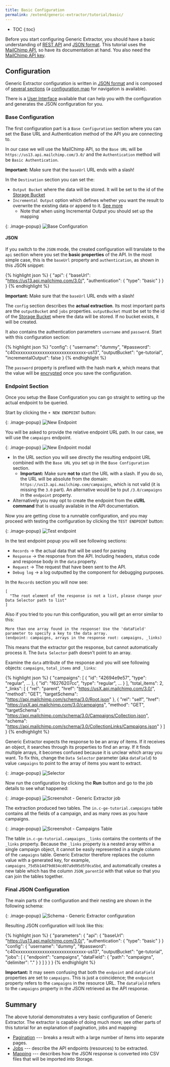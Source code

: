 ```yaml
---
title: Basic Configuration
permalink: /extend/generic-extractor/tutorial/basic/
---
```


* TOC
{:toc}

Before you start configuring Generic Extractor, you should have a basic understanding
of [REST API](/extend/generic-extractor/tutorial/rest/) and
[JSON format](/extend/generic-extractor/tutorial/json/). This tutorial uses the
[MailChimp API](https://mailchimp.com/developer/reference/), so
have its documentation at hand. You also need the
[MailChimp API key](/extend/generic-extractor/tutorial/#prepare).

## Configuration
Generic Extractor configuration is written in [JSON format](/extend/generic-extractor/tutorial/json/)
and is composed of [several sections](/extend/generic-extractor/configuration/#configuration-sections) (a
[configuration map](/extend/generic-extractor/map/) for navigation is available). 

There is a [User Interface](/extend/generic-extractor/configuration/#user-interface) available that can help you with the configuration
 and generates the JSON configuration for you.




### Base Configuration

The first configuration part is a `Base Configuration` section where you can set the Base URL and Authentication method of the 
API you are connecting to.

In our case we will use the MailChimp API, so the `Base URL` will be `https://us13.api.mailchimp.com/3.0/` and the `Authentication` method will be `Basic Authentication`.

**Important:** Make sure that the `baseUrl` URL ends with a slash!

In the `Destination` section you can set the:
- `Output Bucket` where the data will be stored. It will be set to the id of the [Storage Bucket](https://help.keboola.com/storage/buckets/)
- `Incremental Output` option which defines whether you want the result to overwrite the existing data or append to it. [See more](/extend/generic-extractor/incremental/)
  - Note that when using Incremental Output you should set up the mapping

{: .image-popup}
![Base Configuration](/extend/generic-extractor/tutorial/base_configuration.png)



#### JSON

If you switch to the `JSON` mode, the created configuration will translate to the `api` section where you set the **basic properties** of the API.
In the most simple case, this is the `baseUrl` property and `authentication`, as shown in this JSON snippet:

{% highlight json %}
{
    "api": {
        "baseUrl": "https://us13.api.mailchimp.com/3.0/",
        "authentication": {
            "type": "basic"
        }
    }
}
{% endhighlight %}

**Important:** Make sure that the `baseUrl` URL ends with a slash!

The `config` section describes the **actual extraction**. Its most important parts are the `outputBucket` and
`jobs` properties. `outputBucket` must be set to the id of the [Storage Bucket](https://help.keboola.com/storage/buckets/)
where the data will be stored. If no bucket exists, it will be created.

It also contains the authentication parameters `username` and `password`. Start with this
configuration section:

{% highlight json %}
"config": {
    "username": "dummy",
    "#password": "c40xxxxxxxxxxxxxxxxxxxxxxxxxxxxx-us13",
    "outputBucket": "ge-tutorial",
    "incrementalOutput": false
}
{% endhighlight %}

The `password` property is prefixed with the hash mark `#`, which means that the
value will be [encrypted](/overview/encryption/) once
you save the configuration.


### Endpoint Section

Once you setup the Base Configuration you can go straight to setting up the actual endpoint to be queried. 

Start by clicking the `+ NEW ENDPOINT` button:

{: .image-popup}
![New Endpoint](/extend/generic-extractor/tutorial/new_endpoint.png)

You will be asked to provide the relative endpoint URL path. In our case, we will use the `campaigns` endpoint.

{: .image-popup}
![New Endpoint modal](/extend/generic-extractor/tutorial/new_endpoint_modal.png)

- In the URL section you will see directly the resulting endpoint URL combined with the `Base URL` you set up in the `Base Configuration` section.
  - **Important:** Make sure **not to** start the URL with a slash. If you do so, the URL
will be absolute from the domain: `https://us13.api.mailchimp.com/campaigns`, which is not valid (it is
missing the `3.0` part). An alternative would be to put `/3.0/campaigns` in the `endpoint` property.
- Alternatively you may opt to create the endpoint from the **cURL command** that is usually available in the API documentation. 


Now you are getting close to a runnable configuration, and you may proceed with testing the configuration by clicking the `TEST ENDPOINT` button:

{: .image-popup}
![Test endpoint](/extend/generic-extractor/tutorial/test_endpoint.png)

In the test endpoint popup you will see following sections:
- `Records` -> the actual data that will be used for parsing
- `Response` -> the response from the API. Including headers, status code and response body in the `data` property.
- `Request` -> The request that have been sent to the API.
- `Debug log` -> a log outputted by the component for debugging purposes.

In the `Records` section you will now see:
```
[
  "The root element of the response is not a list, please change your Data Selector path to list"
]
```

Also if you tried to you run this configuration, you will get an error similar to this:

    More than one array found in the response! Use the 'dataField' parameter to specify a key to the data array.
    (endpoint: campaigns, arrays in the response root: campaigns, _links)

This means that the extractor got the response, but cannot automatically process it. The `Data Selector` path doesn't point to an array.

Examine the `data` attribute of the response and you will see following objects: `campaigns`, `total_items` and `_links`:

{% highlight json %}
{
  "campaigns": [
    {
      "id": "42694e9e57",
      "type": "regular",
      ...
    },
    {
      "id": "f6276207cc",
      "type": "regular",
      ...
    }
  ],
  "total_items": 2,
  "_links": [
    {
      "rel": "parent",
      "href": "https://usX.api.mailchimp.com/3.0/",
      "method": "GET",
      "targetSchema": "https://api.mailchimp.com/schema/3.0/Root.json"
    },
    {
      "rel": "self",
      "href": "https://usX.api.mailchimp.com/3.0/campaigns",
      "method": "GET",
      "targetSchema": "https://api.mailchimp.com/schema/3.0/Campaigns/Collection.json",
      "schema": "https://api.mailchimp.com/schema/3.0/CollectionLinks/Campaigns.json"
    }
  ]
}
{% endhighlight %}

Generic Extractor expects the response to be an array of items. If it receives an object, it
searches through its properties to find an array. If it finds multiple arrays, it becomes confused
because it is unclear which array you want. To fix this, change the `Data Selector` parameter  (aka `dataField`) to 
value `campaigns` to point to the array of items you want to extract.

{: .image-popup}
![Selector](/extend/generic-extractor/tutorial/data_selector.png)


Now run the configuration by clicking the **Run** button and go to the job details to see what happened:

{: .image-popup}
![Screenshot - Generic Extractor job](/extend/generic-extractor/tutorial/job-1.png)

The extraction produced two tables. The `in.c-ge-tutorial.campaigns` table contains all the
fields of a campaign, and as many rows as you have campaigns.

{: .image-popup}
![Screenshot - Campaigns Table](/extend/generic-extractor/tutorial/table-campaigns-sample.png)

The table `in.c-ge-tutorial.campaigns__links` contains the contents of the `_links` property.
Because the `_links` property is a nested array within a single campaign object, it cannot be easily
represented in a single column of the `campaigns` table. Generic Extractor therefore replaces the column
value with a generated key, for example, `campaigns_75d5b14d79d034cd07a9d95d5f0ca5bd`, and automatically
creates a new table which has the column `JSON_parentId` with that value so that you can join the tables together.



### Final JSON Configuration

The main parts of the configuration and their nesting are shown in the following schema:

{: .image-popup}
![Schema - Generic Extractor configuration](/extend/generic-extractor/generic-intro.png)

Resulting JSON configuration will look like this:

{% highlight json %}
{
    "parameters": {
        "api": {
            "baseUrl": "https://us13.api.mailchimp.com/3.0/",
            "authentication": {
                "type": "basic"
            }
        }
        "config": {
            "username": "dummy",
            "#password": "c40xxxxxxxxxxxxxxxxxxxxxxxxxxxxx-us13",
            "outputBucket": "ge-tutorial",
            "jobs": [
                {
                    "endpoint": "campaigns",
                    "dataField": {
                      "path": "campaigns",
                      "delimiter": "."
                    }
                }
            ]
        }
    }
}
{% endhighlight %}

**Important:** It may seem confusing that both the `endpoint` and `dataField` properties are set to `campaigns`.
This is just a coincidence; the `endpoint` property refers to the `campaigns` in the resource URL.
The `dataField` refers to the `campaigns` property in the JSON retrieved as the API response.

## Summary
The above tutorial demonstrates a very basic configuration of Generic Extractor. The extractor is capable
of doing much more; see other parts of this tutorial for an explanation of pagination, jobs and mapping:

- [Pagination](/extend/generic-extractor/tutorial/pagination/) --- breaks a result with a
		large number of items into separate pages.
- [Jobs](/extend/generic-extractor/tutorial/jobs/) --- describe the API endpoints
		(resources) to be extracted.
- [Mapping](/extend/generic-extractor/tutorial/mapping/) --- describes how the JSON
		response is converted into CSV files that will be imported into Storage.
